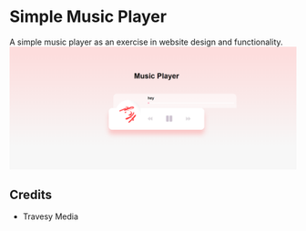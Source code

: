 # Simple Music Player
A simple music player as an exercise in website design and functionality. 
![Image of music player](./images/music-player.png)

## Credits
 * Travesy Media